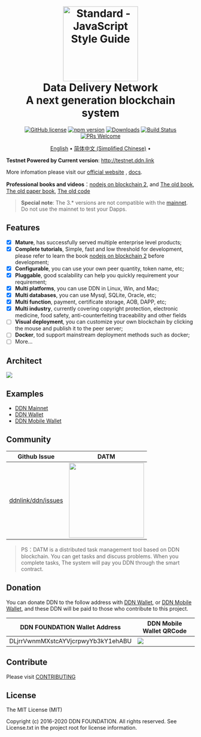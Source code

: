 <h1 align="center">
  <a href="https://ddn.link"><img src="https://avatars3.githubusercontent.com/u/34602359?s=200&v=4" alt="Standard - JavaScript Style Guide" width="200"></a>
  <br>
  Data Delivery Network
  <br>
A next generation blockchain system
  <br>
</h1>

<p align="center">
  <a href="https://github.com/ddnlink/ddn/blob/master/LICENSE"><img src="https://img.shields.io/badge/license-MIT-blue.svg" alt="GitHub license"></a>
  <a href="https://www.npmjs.com/package/ddn"><img src="https://img.shields.io/npm/v/ddn.svg?style=flat" alt="npm version"></a>
  <a href="https://www.npmjs.com/package/ddn"><img src="https://img.shields.io/npm/dm/ddn.svg?style=flat" alt="Downloads"></a>
  <a href="https://github.com/ddnlink/ddn/actions"><img src="https://github.com/ddnlink/ddn/workflows/Node.js%20CI/badge.svg" alt="Build Status"></a>
  <a href="http://docs.ddn.link/#/community/greenpaper"><img src="https://img.shields.io/badge/PRs-welcome-brightgreen.svg" alt="PRs Welcome"></a>
</p>

<p align="center">
  <a href="/README-en.md">English</a> •
  <a href="/README-zhcn.md">简体中文 (Simplified Chinese)</a> •
</p>


**Testnet Powered by Current version**: <http://testnet.ddn.link>

More infomation please visit our [official website](https://www.ddn.link) , [docs](http://docs.ddn.link).

**Professional books and videos**：[nodejs on blockchain 2](https://github.com/imfly/blockchain-on-nodejs), and [The old book](https://github.com/imfly/bitcoin-on-nodejs), [The old paper book](https://item.jd.com/12206128.html), [The old code](https://github.com/ebookcoin/ebookcoin)

> **Special note**: The 3.* versions are not compatible with the [mainnet](http://mainnet.ddn.link). Do not use the mainnet to test your Dapps.

## Features

- [x] **Mature**, has successfully served multiple enterprise level products;
- [x] **Complete tutorials**, Simple, fast and low threshold for development, please refer to learn the book [nodejs on blockchain 2](https://github.com/imfly/blockchain-on-nodejs) before development;
- [x] **Configurable**, you can use your own peer quantity, token name, etc;
- [x] **Pluggable**, good scalability can help you quickly requirement your requirement;
- [x] **Multi platforms**, you can use DDN in Linux, Win, and Mac;
- [x] **Multi databases**, you can use Mysql, SQLite, Oracle, etc;
- [x] **Multi function**, payment, certificate storage, AOB, DAPP, etc;
- [x] **Multi industry**, currently covering copyright protection, electronic medicine, food safety, anti-counterfeiting traceability and other fields
- [ ] **Visual deployment**, you can customize your own blockchain by clicking the mouse and publish it to the peer server;
- [ ] **Docker**, tod support mainstream deployment methods such as docker;
- [ ] More...

## Architect

![](./doc/images/architect.jpeg)

## Examples

- [DDN Mainnet](http://mainnet.ddn.link)
- [DDN Wallet](http://wallet.ddn.link)
- [DDN Mobile Wallet](https://www.ddn.link/product/wallet)

## Community

| Github Issue | DATM |
| ------------------------------------------------------- | ------------------------------------------------------------------------------------------- |
| [ddnlink/ddn/issues](https://github.com/ddnlink/ddn/issues) | <img src="./doc/images/datm.jpg" width="200px">| 

> PS：DATM is a distributed task management tool based on DDN blockchain. You can get tasks and discuss problems. When you complete tasks, The system will pay you DDN through the smart contract.

## Donation

You can donate DDN to the follow address with [DDN Wallet](http://wallet.ddn.link), or [DDN Mobile Wallet](https://www.ddn.link/product/wallet), and these DDN will be paid to those who contribute to this project.

| DDN FOUNDATION Wallet Address | DDN Mobile Wallet QRCode |
| ------------------------------------------------------- | ------------------------------------------------------------------------------------------- |
| DLjrrVwnmMXstcAYVjcrpwyYb3kY1ehABU | ![](./doc/images/foundation.png) | 

## Contribute

Please visit [CONTRIBUTING](./doc/guide/contributing.md) 

## License

The MIT License (MIT)

Copyright (c) 2016-2020 DDN FOUNDATION. All rights reserved. See License.txt in the project root for license information.
